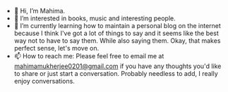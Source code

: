 - 👋 Hi, I’m Mahima.
- 👀 I’m interested in books, music and interesting people.
- 🌱 I’m currently learning how to maintain a personal blog on the internet because I think I've got a lot of things to say and it seems like the best way not to have to say them. While also saying them. Okay, that makes perfect sense, let's move on.
- 📫 How to reach me: Please feel free to email me at mahimamukherjee0201@gmail.com if you have any thoughts you'd like to share or just start a conversation. Probably needless to add, I really enjoy conversations. 

<!---
liberamans/liberamans is a ✨ special ✨ repository because its `README.md` (this file) appears on your GitHub profile.
You can click the Preview link to take a look at your changes.
--->
